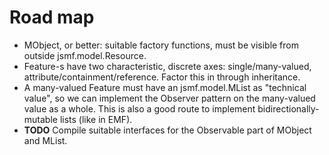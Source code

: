 Road map
========

- MObject, or better: suitable factory functions, must be visible from outside jsmf.model.Resource.
- Feature-s have two characteristic, discrete axes: single/many-valued, attribute/containment/reference.
	Factor this in through inheritance.
- A many-valued Feature must have an jsmf.model.MList as "technical value", so we can implement the Observer pattern on the many-valued value as a whole.
	This is also a good route to implement bidirectionally-mutable lists (like in EMF).
- **TODO**  Compile suitable interfaces for the Observable part of MObject and MList.

